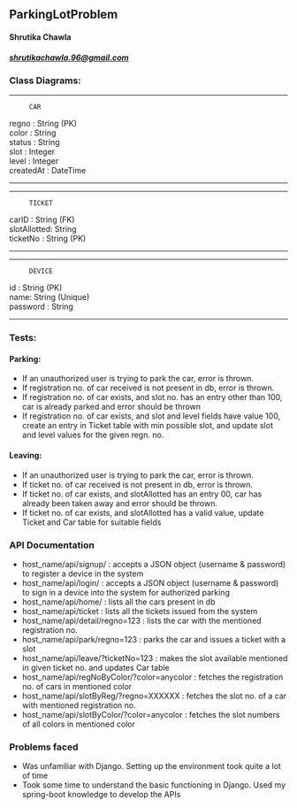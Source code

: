 ## ParkingLotProblem

#### Shrutika Chawla 
##### shrutikachawla.96@gmail.com


### Class Diagrams:

***************************
         CAR             
   regno : String (PK)      
   color : String        
   status : String       
   slot : Integer        
   level : Integer       
   createdAt : DateTime  
***************************

***************************
         TICKET          
   carID : String (FK)    
   slotAllotted: String  
   ticketNo : String (PK)     
***************************

***************************
         DEVICE          
   id : String (PK)    
   name: String (Unique)  
   password : String     
***************************

### Tests:

#### Parking:
* If an unauthorized user is trying to park the car, error is thrown.
* If registration no. of car received is not present in db, error is thrown.
* If registration no. of car exists, and slot no. has an entry other than 100, car is already parked and error should be thrown
* If registration no. of car exists, and slot and level fields have value 100, create an entry in Ticket table with min possible slot, and update slot and level values for the given regn. no.

#### Leaving:
* If an unauthorized user is trying to park the car, error is thrown.
* If ticket no. of car received is not present in db, error is thrown.
* If ticket no. of car exists, and slotAllotted has an entry 00, car has already been taken away and error should be thrown.
* If ticket no. of car exists, and slotAllotted has a valid value, update Ticket and Car table for suitable fields


### API Documentation
* host_name/api/signup/ : accepts a JSON object (username & password) to register a device in the system
* host_name/api/login/ : accepts a JSON object (username & password) to sign in a device into the system for authorized parking
* host_name/api/home/ : lists all the cars present in db
* host_name/api/ticket : lists all the tickets issued from the system
* host_name/api/detail/regno=123 : lists the car with the mentioned registration no.
* host_name/api/park/regno=123 : parks the car and issues a ticket with a slot
* host_name/api/leave/?ticketNo=123 : makes the slot available mentioned in given ticket no. and updates Car table
* host_name/api/regNoByColor/?color=anycolor : fetches the registration no. of cars in mentioned color
* host_name/api/slotByReg/?regno=XXXXXX : fetches the slot no. of a car with mentioned registration no.
* host_name/api/slotByColor/?color=anycolor : fetches the slot numbers of all colors in mentioned color

### Problems faced
* Was unfamiliar with Django. Setting up the environment took quite a lot of time
* Took some time to understand the basic functioning in Django. Used my spring-boot knowledge to develop the APIs
